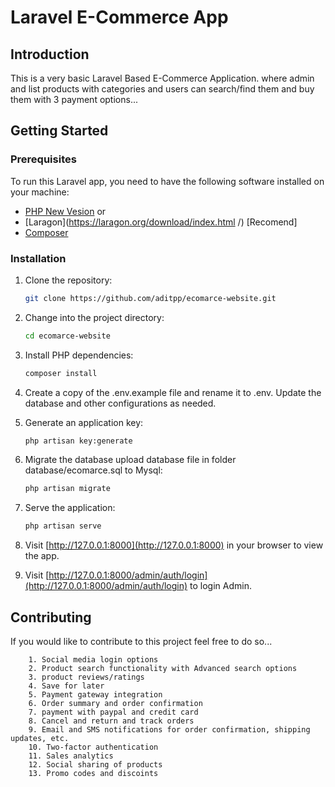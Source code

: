 # Laravel E-Commerce App

## Introduction

This is a very basic Laravel Based E-Commerce Application. where admin and list products with categories and users can search/find them and buy them with 3 payment options...

## Getting Started

### Prerequisites

To run this Laravel app, you need to have the following software installed on your machine:

-   [PHP New Vesion](https://www.php.net/) or
-   [Laragon](https://laragon.org/download/index.html /) [Recomend]
-   [Composer](https://getcomposer.org/)

### Installation

1. Clone the repository:
    ```bash
    git clone https://github.com/aditpp/ecomarce-website.git
    ```
2. Change into the project directory:

    ```bash
    cd ecomarce-website
    ```

3. Install PHP dependencies:
    ```bash
    composer install
    ```
4. Create a copy of the .env.example file and rename it to .env. Update the database and other configurations as needed.
5. Generate an application key:
    ```bash
    php artisan key:generate
    ```
6. Migrate the database upload database file in folder database/ecomarce.sql to       Mysql:
    ```bash
    php artisan migrate
    ```
7. Serve the application:
    ```bash
    php artisan serve
    ```
8. Visit [http://127.0.0.1:8000](http://127.0.0.1:8000) in your browser to view the app.
9. Visit [http://127.0.0.1:8000/admin/auth/login](http://127.0.0.1:8000/admin/auth/login) to login Admin.

## Contributing

If you would like to contribute to this project feel free to do so...

        1. Social media login options
        2. Product search functionality with Advanced search options
        3. product reviews/ratings
        4. Save for later
        5. Payment gateway integration
        6. Order summary and order confirmation
        7. payment with paypal and credit card
        8. Cancel and return and track orders
        9. Email and SMS notifications for order confirmation, shipping updates, etc.
        10. Two-factor authentication
        11. Sales analytics
        12. Social sharing of products
        13. Promo codes and discoints
